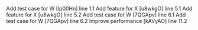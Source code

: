 Add test case for W [lp00Hn] line 1.1
Add feature for X [u8wkgO] line 5.1
Add feature for X [u8wkgO] line 5.2
Add test case for W [7QGApv] line 6.1
Add test case for W [7QGApv] line 6.2
Improve performance [kAVyAO] line 11.2

